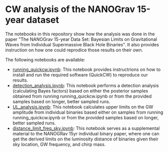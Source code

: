 # CW analysis of the NANOGrav 15-year dataset

The notebooks in this repository show how the analysis was done in the paper "The NANOGrav 15-year Data Set: Bayesian Limits on Gravitational Waves from Individual Supermassive Black Hole Binaries". It also provides instruction on how one could reprodice those results on their own.

The following notebooks are available:

- [running_quickcw.ipynb](https://github.com/bencebecsy/15yr_cw_analysis/blob/main/running_quickcw.ipynb): This notebook provides instructrions on how to install and run the required software (QuickCW) to reproduce our results.
- [detection_analysis.ipynb](https://github.com/bencebecsy/15yr_cw_analysis/blob/main/detection_analysis.ipynb): This notebook performs a detection analysis (calculating Bayes factors) based on either the posterior samples obtained from running running_quickcw.ipynb or from the provided samples based on longer, better sampled runs.
- [UL_analysis.ipynb](https://github.com/bencebecsy/15yr_cw_analysis/blob/main/UL_analysis.ipynb): This notebook calculates upper limits on the GW amplitude from individual binaries based either on samples from running running_quickcw.ipynb or from the provided samples based on longer, better sampled runs.
- [distance_limit_freq_sky.ipynb](https://github.com/bencebecsy/15yr_cw_analysis/blob/main/distance_limit_freq_sky.ipynb): This notebook serves as a supplemental material to the NANOGRav 15yr individual binary paper, where one can get the derived limits on the luminosity distance of binaries given their sky location, GW frequency, and chirp mass.
